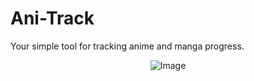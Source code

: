 # Ani-Track
Your simple tool for tracking anime and manga progress.

<div align="center">
    <img src="https://api.sefinek.net/api/v2/moecounter/@anitrack?length=10&theme=default" alt="Image">
</div>
